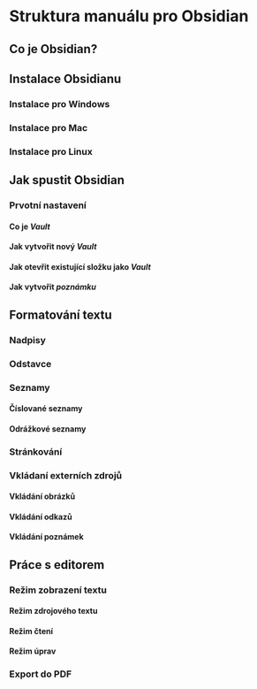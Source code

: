 
# Struktura manuálu pro Obsidian

## Co je Obsidian?

## Instalace Obsidianu
### Instalace pro Windows
### Instalace pro Mac
### Instalace pro Linux

## Jak spustit Obsidian
### Prvotní nastavení
#### Co je *Vault*
#### Jak vytvořit nový *Vault*
#### Jak otevřit existující složku jako *Vault*
#### Jak vytvořit *poznámku*

## Formatování textu
### Nadpisy
### Odstavce
### Seznamy
#### Číslované seznamy
#### Odrážkové seznamy
### Stránkování
### Vkládaní externích zdrojů
#### Vkládání obrázků
#### Vkládání odkazů
#### Vkládání poznámek


## Práce s editorem
### Režim zobrazení textu
#### Režim zdrojového textu
#### Režim čtení
#### Režim úprav
### Export do PDF
